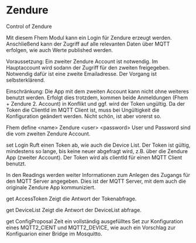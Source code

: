 # Zendure
 Control of Zendure

Mit diesem Fhem Modul kann ein Login für Zendure erzeugt werden. Anschließend kann der Zugriff auf alle relevanten Daten über MQTT erfolgen, wie auch Werte published werden.

Voraussetzung:
Ein zweiter Zendure Account ist notwendig. Im Hauptaccount  wird sodann der Zugriff für den zweiten freigegeben. Notwendig dafür ist eine zweite Emailadresse. Der Vorgang ist selbsterklärend.

Einschränkung:
Die App mit dem zweiten Account kann nicht ohne weiteres benutzt werden. Erfolgt dies trotzdem, kommen beide Anmeldungen (Fhem + Zendure 2. Account) in Konflikt und ggf. wird der Token ungültig.
Da der Token die ClientId im MQTT Client ist, muss bei Ungültigkeit die Konfiguration geändert werden. Nicht schön, ist aber vorerst so.

Fhem
define \<name\> Zendure \<user\> \<password\> 
User und Password sind die vom zweiten Zendure Account.

set <name>  Login
Ruft einen Token ab, wie auch die Device List. Der Token ist gültig, mindestens so lange, bis keine neuer abgefragt wird, z.B. über die Zendure App (zweiter Account).
Der Token wird als clientId für einen MQTT Client benutzt.

In den Readings werden weiter Informationen zum Anlegen des Zugangs für den MQTT Server angegeben. Dies ist der MQTT Server, mit dem auch die originale Zendure App kommuniziert.

get  <name>  AccessToken
Zeigt die Antwort der Tokenabfrage.

get  <name>  DeviceList
Zeigt die Antwort der DeviceList abfrage.

get  <name>  ConfigProposal
Zeit ein vollständig ausgefülltes Set zur Konfiguration eines MQTT2_CIENT und MQTT2_DEVICE, wie auch ein Vorschlag zur Konfiguarion einer Bridge im Mosquitto.